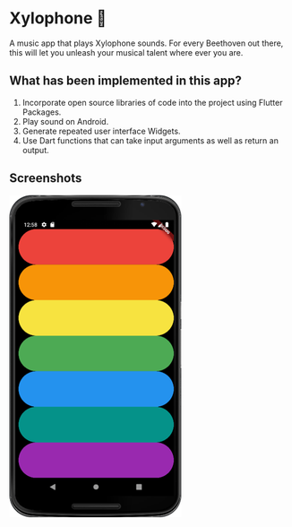 # Xylophone 🎹

A music app that plays Xylophone sounds. 
For every Beethoven out there, this will let you unleash your musical talent where ever you are.

## What has been implemented in this app?
1. Incorporate open source libraries of code into the project using Flutter Packages.
2. Play sound on Android.
3. Generate repeated user interface Widgets.
4. Use Dart functions that can take input arguments as well as return an output.

## Screenshots

![Finished App](assets/xylophone.png)
